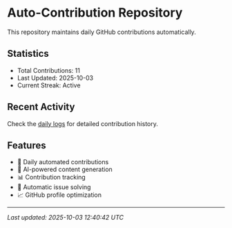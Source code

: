 # Auto-Contribution Repository

This repository maintains daily GitHub contributions automatically.

## Statistics

- Total Contributions: 11
- Last Updated: 2025-10-03
- Current Streak: Active

## Recent Activity

Check the [daily logs](./contributions/daily_logs/) for detailed contribution history.

## Features

- 🔄 Daily automated contributions
- 🤖 AI-powered content generation
- 📊 Contribution tracking
- 🐛 Automatic issue solving
- 📈 GitHub profile optimization

---
*Last updated: 2025-10-03 12:40:42 UTC*
